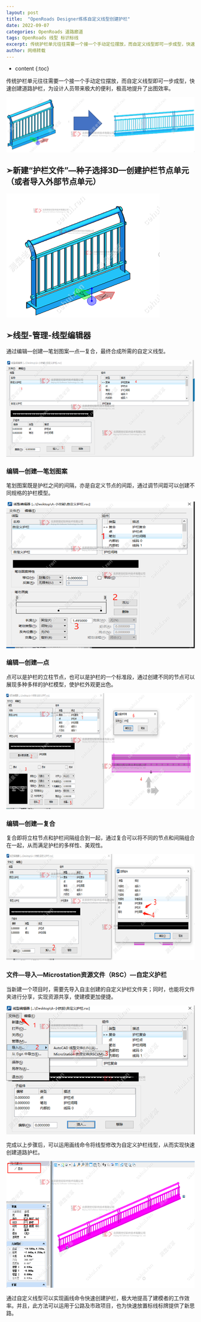 ```yaml
---
layout: post
title:  "OpenRoads Designer练练自定义线型创建护栏"
date: 2022-09-07
categories: OpenRoads 道路廊道
tags: OpenRoads 线型 标识标线
excerpt: 传统护栏单元往往需要一个接一个手动定位摆放，而自定义线型即可一步成型，快速创建道路护栏，为设计人员带来极大的便利，极高地提升了出图效率。
author: 网络转载
---
```

* content
{:toc}

传统护栏单元往往需要一个接一个手动定位摆放，而自定义线型即可一步成型，快速创建道路护栏，为设计人员带来极大的便利，极高地提升了出图效率。

![](/img/2022/2022-09-07-14-56-56.png)

## ➢新建“护栏文件”—种子选择3D—创建护栏节点单元（或者导入外部节点单元）

![](/img/2022/2022-09-07-14-57-18.png)

## ➢线型-管理-线型编辑器

通过编辑—创建—笔划图案—点—复合，最终合成所需的自定义线型。

![](/img/2022/2022-09-07-14-57-30.png)

### 编辑—创建—笔划图案

笔划图案既是护栏之间的间隔，亦是自定义节点的间距，通过调节间距可以创建不同规格的护栏模型。

![](/img/2022/2022-09-07-14-57-40.png)

### 编辑—创建—点

点可以是护栏的立柱节点，也可以是护栏的一个标准段，通过创建不同的节点可以展现多种多样的护栏模型，使护栏外观更出色。

![](/img/2022/2022-09-07-14-58-01.png)

### 编辑—创建—复合

复合即将立柱节点和护栏间隔组合到一起，通过复合可以将不同的节点和间隔组合在一起，从而满足护栏的多样性、美观性。

![](/img/2022/2022-09-07-14-58-13.png)

### 文件—导入—Microstation资源文件（RSC）—自定义护栏

当新建一个项目时，需要先导入自主创建的自定义护栏文件夹；同时，也能将文件夹进行分享，实现资源共享，使建模更加便捷。

![](/img/2022/2022-09-07-14-58-26.png)

完成以上步骤后，可以运用画线命令将线型修改为自定义护栏线型，从而实现快速创建道路护栏。

![](/img/2022/2022-09-07-14-58-39.png)

通过自定义线型可以实现画线命令快速创建护栏，极大地提高了建模者的工作效率。并且，此方法可以运用于公路及市政项目，也为快速放置标线标牌提供了新思路。